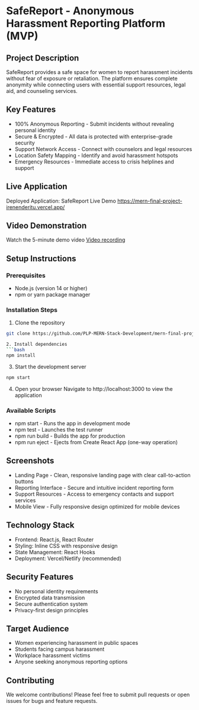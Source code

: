 # SafeReport - Anonymous Harassment Reporting Platform (MVP)

## Project Description
SafeReport provides a safe space for women to report harassment incidents without fear of exposure or retaliation. The platform ensures complete anonymity while connecting users with essential support resources, legal aid, and counseling services.

## Key Features
- 100% Anonymous Reporting - Submit incidents without revealing personal identity
- Secure & Encrypted - All data is protected with enterprise-grade security
- Support Network Access - Connect with counselors and legal resources
- Location Safety Mapping - Identify and avoid harassment hotspots
- Emergency Resources - Immediate access to crisis helplines and support

## Live Application
Deployed Application: SafeReport Live Demo
https://mern-final-project-irenenderitu.vercel.app/

## Video Demonstration
Watch the 5-minute demo video
[Video recording](https://www.canva.com/design/DAG3S39C-Ag/TFEUjBaFNTKOrtv1d50UEA/edit?utm_content=DAG3S39C-Ag&utm_campaign=designshare&utm_medium=link2&utm_source=sharebutton)

## Setup Instructions

### Prerequisites
- Node.js (version 14 or higher)
- npm or yarn package manager

### Installation Steps
1. Clone the repository
```bash
git clone https://github.com/PLP-MERN-Stack-Development/mern-final-project-irenenderitu

2. Install dependencies
```bash
npm install
```

3. Start the development server
```bash
npm start
```

4. Open your browser
Navigate to http://localhost:3000 to view the application

### Available Scripts
- npm start - Runs the app in development mode
- npm test - Launches the test runner
- npm run build - Builds the app for production
- npm run eject - Ejects from Create React App (one-way operation)

## Screenshots
- Landing Page - Clean, responsive landing page with clear call-to-action buttons
- Reporting Interface - Secure and intuitive incident reporting form
- Support Resources - Access to emergency contacts and support services
- Mobile View - Fully responsive design optimized for mobile devices

## Technology Stack
- Frontend: React.js, React Router
- Styling: Inline CSS with responsive design
- State Management: React Hooks
- Deployment: Vercel/Netlify (recommended)

## Security Features
- No personal identity requirements
- Encrypted data transmission
- Secure authentication system
- Privacy-first design principles

## Target Audience
- Women experiencing harassment in public spaces
- Students facing campus harassment
- Workplace harassment victims
- Anyone seeking anonymous reporting options

## Contributing
We welcome contributions! Please feel free to submit pull requests or open issues for bugs and feature requests.
